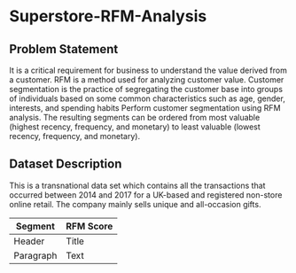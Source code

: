 # Superstore-RFM-Analysis
## Problem Statement
It is a critical requirement for business to understand the value derived from a customer. RFM is a method used for analyzing customer value. Customer segmentation is the practice of segregating the customer base into groups of individuals based on some common characteristics such as age, gender, interests, and spending habits Perform customer segmentation using RFM analysis. The resulting segments can be ordered from most valuable (highest recency, frequency, and monetary) to least valuable (lowest recency, frequency, and monetary).

## Dataset Description
This is a transnational data set which contains all the transactions that occurred between 2014 and 2017 for a UK-based and registered non-store online retail. The company mainly sells unique and all-occasion gifts.

| Segment | RFM Score |
| ----------- | ----------- |
| Header | Title |
| Paragraph | Text |
